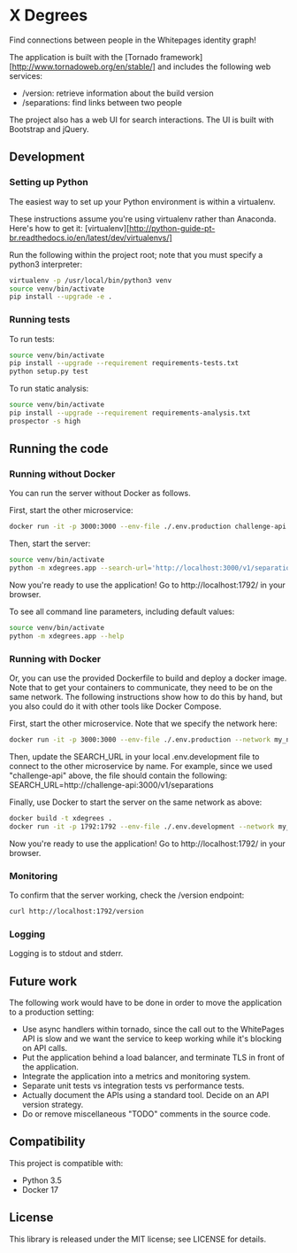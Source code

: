 # X Degrees

Find connections between people in the Whitepages identity graph!

The application is built with the [Tornado framework][http://www.tornadoweb.org/en/stable/] and
includes the following web services:
* /version: retrieve information about the build version
* /separations: find links between two people

The project also has a web UI for search interactions. The UI is built with Bootstrap and jQuery.

## Development

### Setting up Python
The easiest way to set up your Python environment is within a virtualenv.

These instructions assume you're using virtualenv rather than Anaconda. Here's how to get it:
[virtualenv][http://python-guide-pt-br.readthedocs.io/en/latest/dev/virtualenvs/]

Run the following within the project root; note that you must specify a python3 interpreter:
```sh
virtualenv -p /usr/local/bin/python3 venv
source venv/bin/activate
pip install --upgrade -e .
```

### Running tests
To run tests:
```sh
source venv/bin/activate
pip install --upgrade --requirement requirements-tests.txt
python setup.py test
```

To run static analysis:
```sh
source venv/bin/activate
pip install --upgrade --requirement requirements-analysis.txt
prospector -s high
```

## Running the code

### Running without Docker
You can run the server without Docker as follows.

First, start the other microservice:
```sh
docker run -it -p 3000:3000 --env-file ./.env.production challenge-api:latest
```

Then, start the server:
```sh
source venv/bin/activate
python -m xdegrees.app --search-url='http://localhost:3000/v1/separations' --port=1792
```

Now you're ready to use the application! Go to http://localhost:1792/ in your browser.

To see all command line parameters, including default values:
```sh
source venv/bin/activate
python -m xdegrees.app --help
```

### Running with Docker
Or, you can use the provided Dockerfile to build and deploy a docker image. Note that to get your
containers to communicate, they need to be on the same network. The following instructions show how
to do this by hand, but you also could do it with other tools like Docker Compose.

First, start the other microservice. Note that we specify the network here:
```sh
docker run -it -p 3000:3000 --env-file ./.env.production --network my_network --name challenge-api challenge-api:latest
```

Then, update the SEARCH_URL in your local .env.development file to connect to the other microservice by name. For
example, since we used "challenge-api" above, the file should contain the following:
SEARCH_URL=http://challenge-api:3000/v1/separations

Finally, use Docker to start the server on the same network as above:
```sh
docker build -t xdegrees .
docker run -it -p 1792:1792 --env-file ./.env.development --network my_network --name xdegrees  xdegrees:latest
```

Now you're ready to use the application! Go to http://localhost:1792/ in your browser.

### Monitoring
To confirm that the server working, check the /version endpoint:
```sh
curl http://localhost:1792/version
```

### Logging
Logging is to stdout and stderr.

## Future work
The following work would have to be done in order to move the application to a production setting:
* Use async handlers within tornado, since the call out to the WhitePages API is slow and we want the service to
keep working while it's blocking on API calls.
* Put the application behind a load balancer, and terminate TLS in front of the application.
* Integrate the application into a metrics and monitoring system.
* Separate unit tests vs integration tests vs performance tests.
* Actually document the APIs using a standard tool. Decide on an API version strategy.
* Do or remove miscellaneous "TODO" comments in the source code.

## Compatibility
This project is compatible with:
* Python 3.5
* Docker 17

## License
This library is released under the MIT license; see LICENSE for details.
